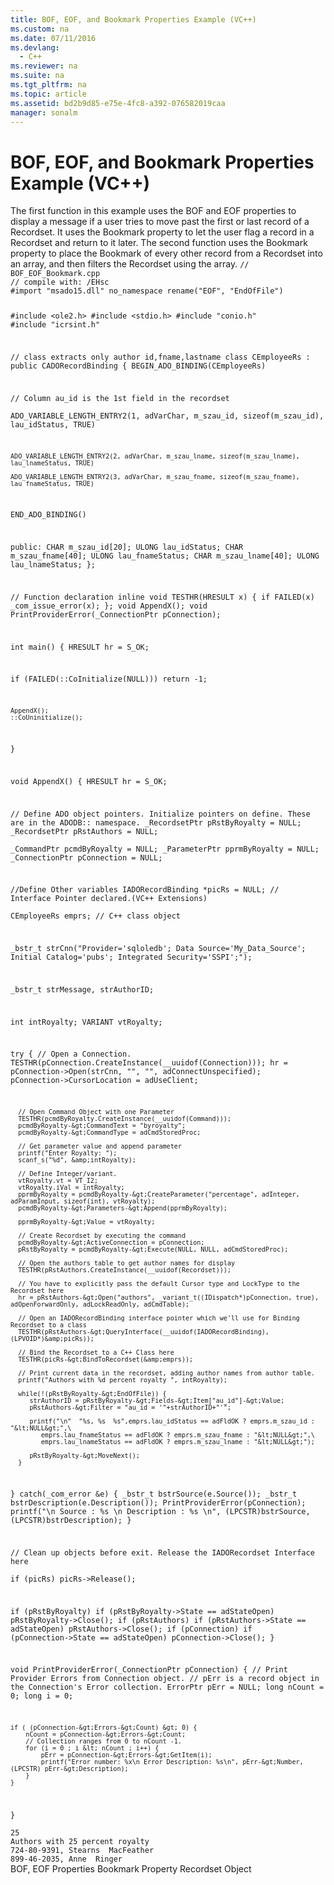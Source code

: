 ```yaml
---
title: BOF, EOF, and Bookmark Properties Example (VC++)
ms.custom: na
ms.date: 07/11/2016
ms.devlang: 
  - C++
ms.reviewer: na
ms.suite: na
ms.tgt_pltfrm: na
ms.topic: article
ms.assetid: bd2b9d85-e75e-4fc8-a392-076582019caa
manager: sonalm
---
```

# BOF, EOF, and Bookmark Properties Example (VC++)
<?xml version="1.0" encoding="utf-8"?>
<developerReferenceWithoutSyntaxDocument xmlns="http://ddue.schemas.microsoft.com/authoring/2003/5" xmlns:xlink="http://www.w3.org/1999/xlink" xmlns:xsi="http://www.w3.org/2001/XMLSchema-instance" xsi:schemaLocation="http://ddue.schemas.microsoft.com/authoring/2003/5 http://dduestorage.blob.core.windows.net/ddueschema/developer.xsd">
  <introduction>
    <para>The first function in this example uses the <legacyLink xlink:href="36c31ab2-f3b6-4281-89b6-db7e04e38fd2">BOF</legacyLink> and <legacyLink xlink:href="36c31ab2-f3b6-4281-89b6-db7e04e38fd2">EOF</legacyLink> properties to display a message if a user tries to move past the first or last record of a <legacyLink xlink:href="ede1415f-c3df-4cc5-a05b-2576b2b84b60">Recordset</legacyLink>. It uses the <legacyLink xlink:href="481dcc93-487b-490e-ac58-a1e9b2ebfd43">Bookmark</legacyLink> property to let the user flag a record in a <legacyBold>Recordset</legacyBold> and return to it later.</para>
    <para>The second function uses the Bookmark property to place the <legacyBold>Bookmark</legacyBold> of every other record from a <legacyBold>Recordset</legacyBold> into an array, and then filters the Recordset using the array.</para>
  </introduction>
  <codeExample>
    <code>// BOF_EOF_Bookmark.cpp
// compile with: /EHsc
#import "msado15.dll" no_namespace rename("EOF", "EndOfFile")

#include &lt;ole2.h&gt;
#include &lt;stdio.h&gt;
#include "conio.h"
#include "icrsint.h"

// class extracts only author id,fname,lastname
class CEmployeeRs : public CADORecordBinding {
   BEGIN_ADO_BINDING(CEmployeeRs)
    
   // Column au_id is the 1st field in the recordset   
   ADO_VARIABLE_LENGTH_ENTRY2(1, adVarChar, m_szau_id, sizeof(m_szau_id), lau_idStatus, TRUE)

    ADO_VARIABLE_LENGTH_ENTRY2(2, adVarChar, m_szau_lname, sizeof(m_szau_lname), lau_lnameStatus, TRUE)

    ADO_VARIABLE_LENGTH_ENTRY2(3, adVarChar, m_szau_fname, sizeof(m_szau_fname), lau_fnameStatus, TRUE)
   
END_ADO_BINDING()

public:
   CHAR m_szau_id[20];
   ULONG lau_idStatus;
   CHAR m_szau_fname[40];
   ULONG lau_fnameStatus;
   CHAR   m_szau_lname[40];
   ULONG  lau_lnameStatus;
};

// Function declaration
inline void TESTHR(HRESULT x) { if FAILED(x) _com_issue_error(x); };
void AppendX();
void PrintProviderError(_ConnectionPtr pConnection);

int main() {
   HRESULT hr = S_OK;

   if (FAILED(::CoInitialize(NULL)))
        return -1;

    AppendX();
    ::CoUninitialize(); 
}

void AppendX() {
   HRESULT hr = S_OK;

   // Define ADO object pointers. Initialize pointers on define. These are in the ADODB::  namespace.
   _RecordsetPtr pRstByRoyalty = NULL;
   _RecordsetPtr pRstAuthors = NULL;  
   _CommandPtr pcmdByRoyalty = NULL;
   _ParameterPtr pprmByRoyalty = NULL;
   _ConnectionPtr pConnection = NULL;

   //Define Other variables
   IADORecordBinding *picRs = NULL;   // Interface Pointer declared.(VC++ Extensions)   
   CEmployeeRs emprs;   // C++ class object    

   _bstr_t strCnn("Provider='sqloledb'; Data Source='My_Data_Source'; Initial Catalog='pubs'; Integrated Security='SSPI';");

   _bstr_t strMessage, strAuthorID;

   int intRoyalty;
   VARIANT vtRoyalty;

   try {
      // Open a Connection.
      TESTHR(pConnection.CreateInstance(__uuidof(Connection)));
      hr = pConnection-&gt;Open(strCnn, "", "", adConnectUnspecified);
      pConnection-&gt;CursorLocation = adUseClient;

      // Open Command Object with one Parameter
      TESTHR(pcmdByRoyalty.CreateInstance(__uuidof(Command)));
      pcmdByRoyalty-&gt;CommandText = "byroyalty";
      pcmdByRoyalty-&gt;CommandType = adCmdStoredProc;

      // Get parameter value and append parameter
      printf("Enter Royalty: ");
      scanf_s("%d", &amp;intRoyalty);

      // Define Integer/variant.
      vtRoyalty.vt = VT_I2;
      vtRoyalty.iVal = intRoyalty;
      pprmByRoyalty = pcmdByRoyalty-&gt;CreateParameter("percentage", adInteger, adParamInput, sizeof(int), vtRoyalty);
      pcmdByRoyalty-&gt;Parameters-&gt;Append(pprmByRoyalty);

      pprmByRoyalty-&gt;Value = vtRoyalty;

      // Create Recordset by executing the command
      pcmdByRoyalty-&gt;ActiveConnection = pConnection;
      pRstByRoyalty = pcmdByRoyalty-&gt;Execute(NULL, NULL, adCmdStoredProc);

      // Open the authors table to get author names for display
      TESTHR(pRstAuthors.CreateInstance(__uuidof(Recordset)));

      // You have to explicitly pass the default Cursor type and LockType to the Recordset here
      hr = pRstAuthors-&gt;Open("authors", _variant_t((IDispatch*)pConnection, true), adOpenForwardOnly, adLockReadOnly, adCmdTable); 

      // Open an IADORecordBinding interface pointer which we'll use for Binding Recordset to a class    
      TESTHR(pRstAuthors-&gt;QueryInterface(__uuidof(IADORecordBinding), (LPVOID*)&amp;picRs));

      // Bind the Recordset to a C++ Class here    
      TESTHR(picRs-&gt;BindToRecordset(&amp;emprs));

      // Print current data in the recordset, adding author names from author table.
      printf("Authors with %d percent royalty ", intRoyalty);

      while(!(pRstByRoyalty-&gt;EndOfFile)) {
         strAuthorID = pRstByRoyalty-&gt;Fields-&gt;Item["au_id"]-&gt;Value;
         pRstAuthors-&gt;Filter = "au_id = '"+strAuthorID+"'";

         printf("\n"  "%s, %s  %s",emprs.lau_idStatus == adFldOK ? emprs.m_szau_id : "&lt;NULL&gt;",\
            emprs.lau_fnameStatus == adFldOK ? emprs.m_szau_fname : "&lt;NULL&gt;",\
            emprs.lau_lnameStatus == adFldOK ? emprs.m_szau_lname : "&lt;NULL&gt;");

         pRstByRoyalty-&gt;MoveNext(); 
      }
   }
   catch(_com_error &amp;e) {
      _bstr_t bstrSource(e.Source());
      _bstr_t bstrDescription(e.Description());
      PrintProviderError(pConnection);
      printf("\n Source : %s \n Description : %s \n", (LPCSTR)bstrSource, (LPCSTR)bstrDescription);
   }

   // Clean up objects before exit.  Release the IADORecordset Interface here   
   if (picRs)
      picRs-&gt;Release();

   if (pRstByRoyalty)
      if (pRstByRoyalty-&gt;State == adStateOpen)
         pRstByRoyalty-&gt;Close();
   if (pRstAuthors)
      if (pRstAuthors-&gt;State == adStateOpen)
         pRstAuthors-&gt;Close();
   if (pConnection)
      if (pConnection-&gt;State == adStateOpen)
         pConnection-&gt;Close();
}

void PrintProviderError(_ConnectionPtr pConnection) {
    // Print Provider Errors from Connection object.
    // pErr is a record object in the Connection's Error collection.
    ErrorPtr pErr = NULL;
    long nCount = 0;
    long i = 0;

    if ( (pConnection-&gt;Errors-&gt;Count) &gt; 0) {
        nCount = pConnection-&gt;Errors-&gt;Count;
        // Collection ranges from 0 to nCount -1.
        for (i = 0 ; i &lt; nCount ; i++) {
            pErr = pConnection-&gt;Errors-&gt;GetItem(i);
            printf("Error number: %x\n Error Description: %s\n", pErr-&gt;Number, (LPCSTR) pErr-&gt;Description);
        }
    }
}</code>
  </codeExample>
  <section>
    <title>Input</title>
    <content>
      <code>25</code>
    </content>
  </section>
  <section>
    <title>Sample Output</title>
    <content>
      <code>Authors with 25 percent royalty
724-80-9391, Stearns  MacFeather
899-46-2035, Anne  Ringer</code>
    </content>
  </section>
  <relatedTopics>
<link xlink:href="36c31ab2-f3b6-4281-89b6-db7e04e38fd2">BOF, EOF Properties</link>
<link xlink:href="481dcc93-487b-490e-ac58-a1e9b2ebfd43">Bookmark Property</link>
<link xlink:href="ede1415f-c3df-4cc5-a05b-2576b2b84b60">Recordset Object</link>
</relatedTopics>
</developerReferenceWithoutSyntaxDocument>